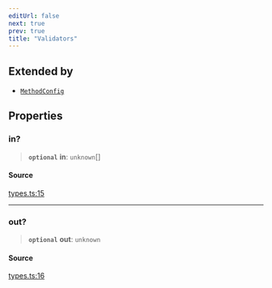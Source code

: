 ```yaml
---
editUrl: false
next: true
prev: true
title: "Validators"
---
```


## Extended by

- [`MethodConfig`](MethodConfig.md)

## Properties

### in?

> **`optional`** **in**: `unknown`[]

#### Source

[types.ts:15](https://github.com/chord-ts/rpc/blob/0637e5c/src/types.ts#L15)

***

### out?

> **`optional`** **out**: `unknown`

#### Source

[types.ts:16](https://github.com/chord-ts/rpc/blob/0637e5c/src/types.ts#L16)
